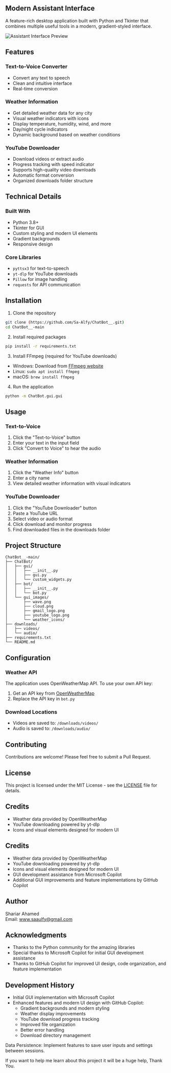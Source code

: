 ## Modern Assistant Interface

A feature-rich desktop application built with Python and Tkinter that combines multiple useful tools in a modern, gradient-styled interface.

![Assistant Interface Preview](screenshots/preview.png)

## Features

### Text-to-Voice Converter
- Convert any text to speech
- Clean and intuitive interface
- Real-time conversion

### Weather Information
- Get detailed weather data for any city
- Visual weather indicators with icons
- Display temperature, humidity, wind, and more
- Day/night cycle indicators
- Dynamic background based on weather conditions

### YouTube Downloader
- Download videos or extract audio
- Progress tracking with speed indicator
- Supports high-quality video downloads
- Automatic format conversion
- Organized downloads folder structure

## Technical Details

### Built With
- Python 3.8+
- Tkinter for GUI
- Custom styling and modern UI elements
- Gradient backgrounds
- Responsive design

### Core Libraries
- `pyttsx3` for text-to-speech
- `yt-dlp` for YouTube downloads
- `Pillow` for image handling
- `requests` for API communication

## Installation

1. Clone the repository
```bash
git clone (https://github.com/Sa-Alfy/ChatBot__.git)
cd ChatBot__-main
```

2. Install required packages
```bash
pip install -r requirements.txt
```

3. Install FFmpeg (required for YouTube downloads)
- Windows: Download from [FFmpeg website](https://ffmpeg.org/download.html)
- Linux: `sudo apt install ffmpeg`
- macOS: `brew install ffmpeg`

4. Run the application
```bash
python -m ChatBot.gui.gui
```

## Usage

### Text-to-Voice
1. Click the "Text-to-Voice" button
2. Enter your text in the input field
3. Click "Convert to Voice" to hear the audio

### Weather Information
1. Click the "Weather Info" button
2. Enter a city name
3. View detailed weather information with visual indicators

### YouTube Downloader
1. Click the "YouTube Downloader" button
2. Paste a YouTube URL
3. Select video or audio format
4. Click download and monitor progress
5. Find downloaded files in the downloads folder

## Project Structure
```
ChatBot__-main/
├── ChatBot/
│   ├── gui/
│   │   ├── __init__.py
│   │   ├── gui.py
│   │   └── custom_widgets.py
│   ├── bot/
│   │   ├── __init__.py
│   │   └── bot.py
│   └── gui_images/
│       ├── wave.png
│       ├── cloud.png
│       ├── gmail_logo.png
│       ├── youtube_logo.png
│       └── weather_icons/
├── downloads/
│   ├── videos/
│   └── audio/
├── requirements.txt
└── README.md
```

## Configuration

### Weather API
The application uses OpenWeatherMap API. To use your own API key:
1. Get an API key from [OpenWeatherMap](https://openweathermap.org/api)
2. Replace the API key in `bot.py`

### Download Locations
- Videos are saved to: `/downloads/videos/`
- Audio is saved to: `/downloads/audio/`

## Contributing
Contributions are welcome! Please feel free to submit a Pull Request.

## License
This project is licensed under the MIT License - see the [LICENSE](LICENSE) file for details.

## Credits
- Weather data provided by OpenWeatherMap
- YouTube downloading powered by yt-dlp
- Icons and visual elements designed for modern UI

## Credits
- Weather data provided by OpenWeatherMap
- YouTube downloading powered by yt-dlp
- Icons and visual elements designed for modern UI
- GUI development assistance from Microsoft Copilot
- Additional GUI improvements and feature implementations by GitHub Copilot

## Author
Shariar Ahamed  
Email: www.saaulfy@gmail.com

## Acknowledgments
- Thanks to the Python community for the amazing libraries
- Special thanks to Microsoft Copilot for initial GUI development assistance
- Thanks to GitHub Copilot for improved UI design, code organization, and feature implementation

## Development History
- Initial GUI implementation with Microsoft Copilot
- Enhanced features and modern UI design with GitHub Copilot:
  - Gradient backgrounds and modern styling
  - Weather display improvements
  - YouTube download progress tracking
  - Improved file organization
  - Better error handling
  - Download directory management

Data Persistence: Implement features to save user inputs and settings between sessions.


If you want to help me learn about this project it will be a huge help, Thank You.
